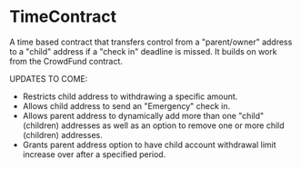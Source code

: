# TimeContract
A time based contract that transfers control from a "parent/owner" address to a "child" address if a "check in" deadline is missed.
It builds on work from the CrowdFund contract.

UPDATES TO COME:
* Restricts child address to withdrawing a specific amount.
* Allows child address to send an "Emergency" check in.
* Allows parent address to dynamically add more than one "child" (children) addresses as well as an option to remove one or more child (children) addresses.
* Grants parent address option to have child account withdrawal limit increase over after a specified period.
